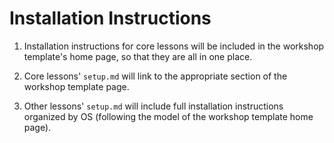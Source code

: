 # Installation Instructions

1. Installation instructions for core lessons will be included in the workshop template's home page,
   so that they are all in one place.

2. Core lessons' `setup.md` will link to the appropriate section of the workshop template page.

3. Other lessons' `setup.md` will include full installation instructions organized by OS
   (following the model of the workshop template home page).
